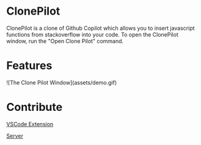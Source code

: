 # ClonePilot

ClonePilot is a clone of Github Copilot which allows you to insert javascript functions from stackoverflow into your code.
To open the ClonePilot window, run the "Open Clone Pilot" command.

# Features

\!\[The Clone Pilot Window\]\(assets/demo.gif\)

# Contribute
[VSCode Extension](https://github.com/Goel25/ClonePilotExtension)

[Server](https://github.com/Goel25/ClonePilot)